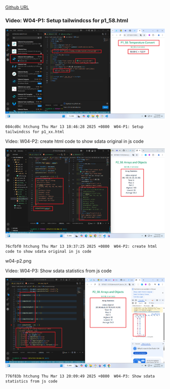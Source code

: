 [Github URL](https://github.com/clw516/1132-1N-demo-58.git)

### Video: W04-P1: Setup tailwindcss for p1_58.html

![](w04-p1.png)

```
084cd0c htchung Thu Mar 13 18:46:28 2025 +0800  W04-P1: Setup tailwindcss for p1_xx.html
```

Video: W04-P2: create html code to show sdata original in js code

![](w04-p2.png)

```
76cfbf0 htchung Thu Mar 13 19:37:25 2025 +0800  W04-P2: create html code to show sdata original in js code
```

w04-p2.png

Video: W04-P3: Show sdata statistics from js code

![](w04-p3.png)

```
776f83b htchung Thu Mar 13 20:09:49 2025 +0800  W04-P3: Show sdata statistics from js code
```
